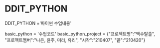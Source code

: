 # DDIT_PYTHON

DDIT_PYTHON ='파이썬 수업내용'

basic_python = '수업코드'
basic_python_project = {"프로젝트명":"백수탈출", "프로젝트멤버":"나은, 윤주, 미라, 유리", "시작":"210407", "끝":"210420"}
